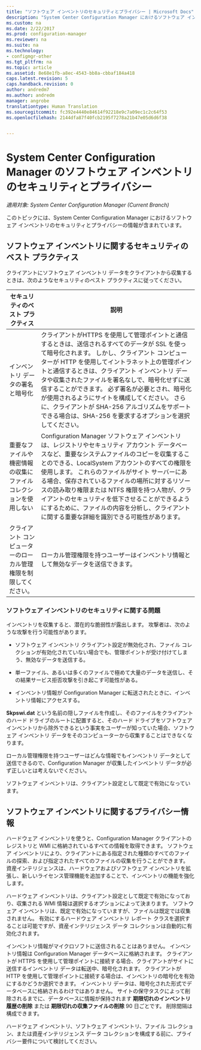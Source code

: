 ```yaml
---
title: "ソフトウェア インベントリのセキュリティとプライバシー | Microsoft Docs"
description: "System Center Configuration Manager におけるソフトウェア インベントリのセキュリティとプライバシーの情報を確認します。"
ms.custom: na
ms.date: 2/22/2017
ms.prod: configuration-manager
ms.reviewer: na
ms.suite: na
ms.technology:
- configmgr-other
ms.tgt_pltfrm: na
ms.topic: article
ms.assetid: 8e68e1fb-a8ec-4543-bb8a-cbbaf184a418
caps.latest.revision: 5
caps.handback.revision: 0
author: andredm7
ms.author: andredm
manager: angrobe
translationtype: Human Translation
ms.sourcegitcommit: fc392e4440e84614f92218e9c7a09ec1c2c64f53
ms.openlocfilehash: 2144dfa87f40fcb2195f7278a21b47e05d6d6f38


---
```

# <a name="security-and-privacy-for-software-inventory-in-system-center-configuration-manager"></a>System Center Configuration Manager のソフトウェア インベントリのセキュリティとプライバシー

*適用対象: System Center Configuration Manager (Current Branch)*

このトピックには、System Center Configuration Manager におけるソフトウェア インベントリのセキュリティとプライバシーの情報が含まれています。  

##  <a name="a-namebkmksecurityhardwareinventorya-security-best-practices-for-software-inventory"></a><a name="BKMK_Security_HardwareInventory"></a> ソフトウェア インベントリに関するセキュリティのベスト プラクティス  
 クライアントにソフトウェア インベントリ データをクライアントから収集するときは、次のようなセキュリティのベスト プラクティスに従ってください。  

|セキュリティのベスト プラクティス|説明|  
|----------------------------|----------------------|  
|インベントリ データの署名と暗号化|クライアントがHTTPS を使用して管理ポイントと通信するときは、送信されるすべてのデータが SSL を使って暗号化されます。 しかし、クライアント コンピューターが HTTP を使用してイントラネット上の管理ポイントと通信するときは、クライアント インベントリ データや収集されたファイルを署名なしで、暗号化せずに送信することができます。 必ず署名が必要とされ、暗号化が使用されるようにサイトを構成してください。 さらに、クライアントが SHA-256 アルゴリズムをサポートできる場合は、SHA-256 を要求するオプションを選択してください。|  
|重要なファイルや機密情報の収集にファイル コレクションを使用しない|Configuration Manager ソフトウェア インベントリは、レジストリやセキュリティ アカウント データベースなど、重要なシステムファイルのコピーを収集することのできる、LocalSystem アカウントのすべての権限を使用します。 これらのファイルがサイト サーバーにある場合、保存されているファイルの場所に対するリソースの読み取り権限または NTFS 権限を持つ人物が、クライアントのセキュリティを低下させることができるようにするために、ファイルの内容を分析し、クライアントに関する重要な詳細を識別できる可能性があります。|  
|クライアント コンピューターのローカル管理権限を制限してください。|ローカル管理権限を持つユーザーはインベントリ情報として無効なデータを送信できます。|  

### <a name="security-issues-for-software-inventory"></a>ソフトウェア インベントリのセキュリティに関する問題  
 インベントリを収集すると、潜在的な脆弱性が露出します。 攻撃者は、次のような攻撃を行う可能性があります。  

-   ソフトウェア インベントリ クライアント設定が無効化され、ファイル コレクションが有効化されていない場合でも、管理ポイントが受け付けてしまう、無効なデータを送信する。  

-   単一ファイル、あるいは多くのファイルで極めて大量のデータを送信し、その結果サービス拒否攻撃を引き起こす可能性がある。  

-   インベントリ情報が Configuration Manager に転送されたときに、インベントリ情報にアクセスする。  

 **Skpswi.dat** という名前の隠しファイルを作成し、そのファイルをクライアントのハード ドライブのルートに配置すると、そのハード ドライブをソフトウェア インベントリから除外できるという事実をユーザーが知っていた場合、ソフトウェア インベントリ データをそのコンピューターから収集することはできなくなります。  

 ローカル管理権限を持つユーザーはどんな情報でもインベントリ データとして送信できるので、Configuration Manager が収集したインベントリ データが必ず正しいとは考えないでください。  

 ソフトウェア インベントリは、クライアント設定として既定で有効になっています。  

##  <a name="a-namebkmkprivacyhardwareinventorya-privacy-information-for-software-inventory"></a><a name="BKMK_Privacy_HardwareInventory"></a> ソフトウェア インベントリに関するプライバシー情報  
 ハードウェア インベントリを使うと、Configuration Manager クライアントのレジストリと WMI に格納されているすべての情報を取得できます。 ソフトウェア インベントリにより、クライアントにある指定された種類のすべてのファイルの探索、および指定されたすべてのファイルの収集を行うことができます。 資産インテリジェンスは、ハードウェアおよびソフトウェア インベントリを拡張し、新しいライセンス管理機能を追加することで、インベントリの機能を強化します。  

 ハードウェア インベントリは、クライアント設定として既定で有効になっており、収集される WMI 情報は選択するオプションによって決まります。 ソフトウェア インベントリは、既定で有効になっていますが、ファイルは既定では収集されません。 有効にするハードウェア インベントリ レポート クラスを選択することは可能ですが、資産インテリジェンス データ コレクションは自動的に有効化されます。  

 インベントリ情報がマイクロソフトに送信されることはありません。 インベントリ情報は Configuration Manager データベースに格納されます。 クライアントが HTTPS を使用して管理ポイントに接続する場合、クライアントがサイトに送信するインベントリ データは転送中、暗号化されます。 クライアントが HTTP を使用して管理ポイントに接続する場合は、インベントリの暗号化を有効にするかどうか選択できます。 インベントリ データは、暗号化された形式でデータベースに格納されるわけではありません。 サイトの保守タスクによって削除されるまでに、データベースに情報が保持されます **期限切れのインベントリ履歴の削除** または **期限切れの収集ファイルの削除** 90 日ごとです。 削除間隔は構成できます。  

 ハードウェア インベントリ、ソフトウェア インベントリ、ファイル コレクション、または資産インテリジェンス データ コレクションを構成する前に、プライバシー要件について検討してください。  



<!--HONumber=Dec16_HO3-->


